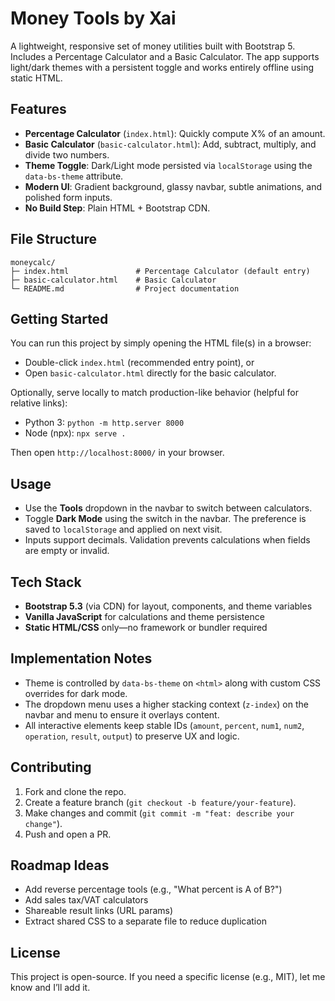 # Money Tools by Xai

A lightweight, responsive set of money utilities built with Bootstrap 5. Includes a Percentage Calculator and a Basic Calculator. The app supports light/dark themes with a persistent toggle and works entirely offline using static HTML.

## Features
- **Percentage Calculator** (`index.html`): Quickly compute X% of an amount.
- **Basic Calculator** (`basic-calculator.html`): Add, subtract, multiply, and divide two numbers.
- **Theme Toggle**: Dark/Light mode persisted via `localStorage` using the `data-bs-theme` attribute.
- **Modern UI**: Gradient background, glassy navbar, subtle animations, and polished form inputs.
- **No Build Step**: Plain HTML + Bootstrap CDN.

## File Structure
```
moneycalc/
├─ index.html               # Percentage Calculator (default entry)
├─ basic-calculator.html    # Basic Calculator
└─ README.md                # Project documentation
```

## Getting Started
You can run this project by simply opening the HTML file(s) in a browser:
- Double-click `index.html` (recommended entry point), or
- Open `basic-calculator.html` directly for the basic calculator.

Optionally, serve locally to match production-like behavior (helpful for relative links):
- Python 3: `python -m http.server 8000`
- Node (npx): `npx serve .`

Then open `http://localhost:8000/` in your browser.

## Usage
- Use the **Tools** dropdown in the navbar to switch between calculators.
- Toggle **Dark Mode** using the switch in the navbar. The preference is saved to `localStorage` and applied on next visit.
- Inputs support decimals. Validation prevents calculations when fields are empty or invalid.

## Tech Stack
- **Bootstrap 5.3** (via CDN) for layout, components, and theme variables
- **Vanilla JavaScript** for calculations and theme persistence
- **Static HTML/CSS** only—no framework or bundler required

## Implementation Notes
- Theme is controlled by `data-bs-theme` on `<html>` along with custom CSS overrides for dark mode.
- The dropdown menu uses a higher stacking context (`z-index`) on the navbar and menu to ensure it overlays content.
- All interactive elements keep stable IDs (`amount`, `percent`, `num1`, `num2`, `operation`, `result`, `output`) to preserve UX and logic.

## Contributing
1. Fork and clone the repo.
2. Create a feature branch (`git checkout -b feature/your-feature`).
3. Make changes and commit (`git commit -m "feat: describe your change"`).
4. Push and open a PR.

## Roadmap Ideas
- Add reverse percentage tools (e.g., "What percent is A of B?")
- Add sales tax/VAT calculators
- Shareable result links (URL params)
- Extract shared CSS to a separate file to reduce duplication

## License
This project is open-source. If you need a specific license (e.g., MIT), let me know and I’ll add it.
